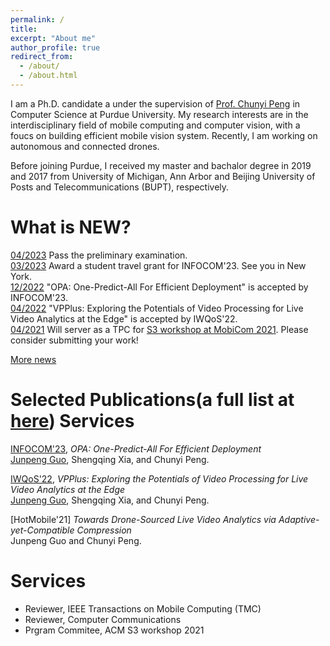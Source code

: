 ```yaml
---
permalink: /
title: 
excerpt: "About me"
author_profile: true
redirect_from: 
  - /about/
  - /about.html
---
```


I am a Ph.D. candidate a under the supervision of [Prof. Chunyi Peng](https://www.cs.purdue.edu/homes/chunyi/) in Computer Science at Purdue University.
My research interests are in the interdisciplinary field of mobile computing and computer vision, with a foucs on building efficient mobile vision system. 
Recently, I am working on autonomous and connected drones.

Before joining Purdue, I received my master and bachalor degree in 2019 and 2017 from University of Michigan, Ann Arbor and Beijing University of Posts and Telecommunications (BUPT), respectively. 

What is NEW?
======
[04/2023](https://jpkuo24.github.io/) Pass the preliminary examination.<br>
[03/2023](https://jpkuo24.github.io/) Award a student travel grant for INFOCOM'23. See you in New York.<br>
[12/2022](https://jpkuo24.github.io/) "OPA: One-Predict-All For Efficient Deployment" is accepted by INFOCOM'23. <br>
[04/2022](https://jpkuo24.github.io/) "VPPlus: Exploring the Potentials of Video Processing for Live Video Analytics at the Edge" is accepted by IWQoS'22. <br>
[04/2021](https://jpkuo24.github.io/) Will server as a TPC for [S3 workshop at MobiCom 2021](http://www.people.vcu.edu/~barahoueipash/S3/S3.html). Please consider submitting your work! <br>

[More news](https://jpkuo24.github.io/)


Selected Publications(a full list at [here](https://jpkuo24.github.io/publications/)) Services
======
[INFOCOM'23](https://infocom2023.ieee-infocom.org/), *OPA: One-Predict-All For Efficient Deployment* <br>
<u>Junpeng Guo</u>, Shengqing Xia, and Chunyi Peng. <br>

[IWQoS'22](https://iwqos2022.ieee-iwqos.org/), *VPPlus: Exploring the Potentials of Video Processing for Live Video Analytics at the Edge* <br> 
<span style="text-decoration:underline;">Junpeng Guo</span>, Shengqing Xia, and Chunyi Peng.<br>

[HotMobile'21] *Towards Drone-Sourced Live Video Analytics via Adaptive-yet-Compatible Compression* <br>
<Insert>Junpeng Guo</Insert> and Chunyi Peng. <br>

Services
======
* Reviewer, IEEE Transactions on Mobile Computing (TMC)
* Reviewer, Computer Communications
* Prgram Commitee, ACM S3 workshop 2021

